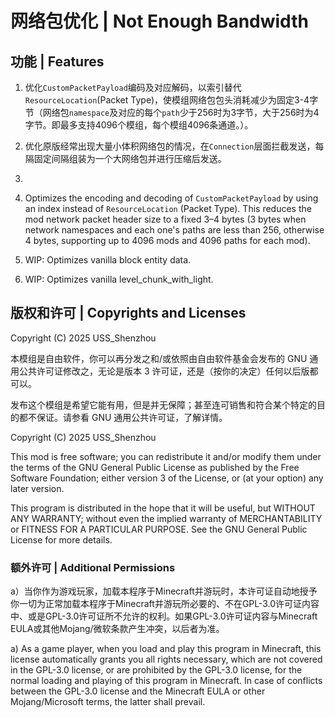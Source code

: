 # 网络包优化 | Not Enough Bandwidth

## 功能 | Features

1. 优化`CustomPacketPayload`编码及对应解码，以索引替代`ResourceLocation`(Packet Type)，使模组网络包包头消耗减少为固定3-4字节（网络包`namespace`及对应的每个`path`少于256时为3字节，大于256时为4字节。即最多支持4096个模组，每个模组4096条通道。）。
2. 优化原版经常出现大量小体积网络包的情况，在`Connection`层面拦截发送，每隔固定间隔组装为一个大网络包并进行压缩后发送。
3. 


1. Optimizes the encoding and decoding of `CustomPacketPayload` by using an index instead of `ResourceLocation` (Packet Type). This reduces the mod network packet header size to a fixed 3–4 bytes (3 bytes when network namespaces and each one's paths are less than 256, otherwise 4 bytes, supporting up to 4096 mods and 4096 paths for each mod).
2. WIP: Optimizes vanilla block entity data.
3. WIP: Optimizes vanilla level_chunk_with_light.

## 版权和许可 | Copyrights and Licenses
Copyright (C) 2025 USS_Shenzhou

本模组是自由软件，你可以再分发之和/或依照由自由软件基金会发布的 GNU 通用公共许可证修改之，无论是版本 3 许可证，还是（按你的决定）任何以后版都可以。

发布这个模组是希望它能有用，但是并无保障；甚至连可销售和符合某个特定的目的都不保证。请参看 GNU 通用公共许可证，了解详情。

Copyright (C) 2025 USS_Shenzhou

This mod is free software; you can redistribute it and/or modify them under the terms of the GNU General Public License as published by the Free Software Foundation; either version 3 of the License, or (at your option) any later version.

This program is distributed in the hope that it will be useful, but WITHOUT ANY WARRANTY; without even the implied warranty of MERCHANTABILITY or FITNESS FOR A PARTICULAR PURPOSE. See the GNU General Public License for more details.

### 额外许可 | Additional Permissions

a）当你作为游戏玩家，加载本程序于Minecraft并游玩时，本许可证自动地授予你一切为正常加载本程序于Minecraft并游玩所必要的、不在GPL-3.0许可证内容中、或是GPL-3.0许可证所不允许的权利。如果GPL-3.0许可证内容与Minecraft EULA或其他Mojang/微软条款产生冲突，以后者为准。

a) As a game player, when you load and play this program in Minecraft, this license automatically grants you all rights necessary, which are not covered in the GPL-3.0 license, or are prohibited by the GPL-3.0 license, for the normal loading and playing of this program in Minecraft. In case of conflicts between the GPL-3.0 license and the Minecraft EULA or other Mojang/Microsoft terms, the latter shall prevail.
